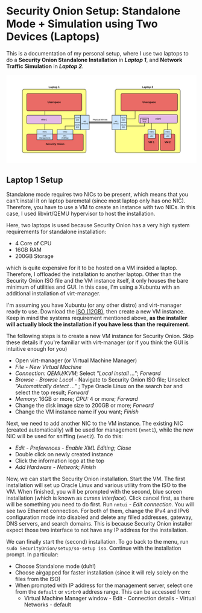 # Security Onion Setup: Standalone Mode + Simulation using Two Devices (Laptops)
This is a documentation of my personal setup, where I use two laptops to do a **Security Onion Standalone Installation** in ***Laptop 1***, and **Network Traffic Simulation** in ***Laptop 2***. 

![Diagram](https://github.com/zaki-ananda/SecurityOnion-LibvirtSetup/blob/main/Security%20Onion%20-%20Two%20Laptop.drawio%20(3).png)

## Laptop 1 Setup
Standalone mode requires two NICs to be present, which means that you can't install it on laptop baremetal (since most laptop only has one NIC). Therefore, you have to use a VM to create an instance with two NICs. In this case, I used libvirt/QEMU hypervisor to host the installation. 

Here, two laptops is used because Security Onion has a very high system requirements for standalone installation: 
- 4 Core of CPU
- 16GB RAM
- 200GB Storage

which is quite expensive for it to be hosted on a VM insided a laptop. Therefore, I offloaded the installation to another laptop. Other than the Security Onion ISO file and the VM instance itself, it only houses the bare minimum of utilities and GUI. In this case, I'm using a Xubuntu with an additional installation of virt-manager.

I'm assuming you have Xubuntu (or any other distro) and virt-manager ready to use. Download the [ISO (12GB)](https://docs.securityonion.net/en/2.4/download.html), then create a new VM instance. Keep in mind the systems requirement mentioned above, **as the installer will actually block the installation if you have less than the requirement.**

The following steps is to create a new VM instance for Security Onion. Skip these details if you're familiar with virt-manager (or if you think the GUI is intuitive enough for you)
- Open virt-manager (or Virtual Machine Manager)
- *File* - *New Virtual Machine*
- *Connection: QEMU/KVM*; Select *"Local install ..."*; *Forward*
- *Browse* - *Browse Local* - Navigate to Security Onion ISO file; Unselect *"Automatically detect ..."* ; Type Oracle Linux on the search bar and select the top result; *Forward*
- *Memory:* 16GB or more; *CPU:* 4 or more; *Forward* 
- Change the disk image size to 200GB or more; *Forward*
- Change the VM instance name if you want; *Finish*

Next, we need to add another NIC to the VM instance. The existing NIC (created automatically) will be used for management (`vnet1`), while the new NIC will be used for sniffing (`vnet2`). To do this:
- *Edit - Preferences - Enable XML Editing*; *Close*
- Double click on newly created instance
- Click the information logo at the top
- *Add Hardware* - *Network*; *Finish*

Now, we can start the Security Onion installation. Start the VM. The first installation will set up Oracle Linux and various utility from the ISO to the VM. When finished, you will be prompted with the second, blue screen installation (which is known as *curses interface*). Click cancel first, as there will be something you need to do first. Run `nmtui` - *Edit connection*. You will see two Ethernet connection. For both of them, change the IPv4 and IPv6 configuration mode into disabled and delete any filled addresses, gateway, DNS servers, and search domains. This is because Security Onion installer expect those two interface to not have any IP address for the installation.

We can finally start the (second) installation. To go back to the menu, run `sudo SecurityOnion/setup/so-setup iso`. Continue with the installation prompt. In particular:
- Choose Standalone mode (duh!)
- Choose airgapped for faster installation (since it will rely solely on the files from the ISO)
- When prompted with IP address for the management server, select one from the `default` or `virbr0` address range. This can be accessed from:
   - Virtual Machine Manager window - Edit - Connection details - Virtual Networks - default






